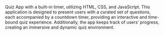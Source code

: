 Quiz App with a built-in timer, utilizing HTML, CSS, and JavaScript. This application is designed to present users with a curated set of questions, each accompanied by a countdown timer, providing an interactive and time-bound quiz experience. Additionally, the app keeps track of users’ progress, creating an immersive and dynamic quiz environment. 
